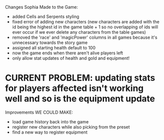 Changes Sophia Made to the Game:

- added Cells and Serpents styling
- fixed error of adding new characters (new characters are added with the id being the highest id in the game table + 1 so no overlapping of ids will ever occur if we ever delete any characters from the table games)
- removed the 'race' and 'magicPower' columns in all games because it's unnecessary towards the story game
- assigned all starting health default to 100
- now the game ends when there aren't alive players left
- only allow stat updates of health and gold and equipment!

# CURRENT PROBLEM: updating stats for players affected isn't working well and so is the equipment update

Improvements WE COULD MAKE:
- load game history back into the game
- register new characters while also picking from the preset
- find a new way to register equipment